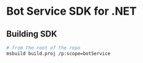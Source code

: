 # Bot Service SDK for .NET

## Building SDK

```bash
# from the root of the repo
msbuild build.proj /p:scope=botService
```
